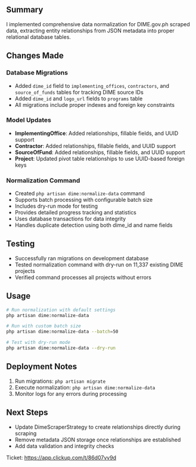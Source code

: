 ## Summary
I implemented comprehensive data normalization for DIME.gov.ph scraped data, extracting entity relationships from JSON metadata into proper relational database tables.

## Changes Made

### Database Migrations
- Added `dime_id` field to `implementing_offices`, `contractors`, and `source_of_funds` tables for tracking DIME source IDs
- Added `dime_id` and `logo_url` fields to `programs` table
- All migrations include proper indexes and foreign key constraints

### Model Updates
- **ImplementingOffice**: Added relationships, fillable fields, and UUID support
- **Contractor**: Added relationships, fillable fields, and UUID support  
- **SourceOfFund**: Added relationships, fillable fields, and UUID support
- **Project**: Updated pivot table relationships to use UUID-based foreign keys

### Normalization Command
- Created `php artisan dime:normalize-data` command
- Supports batch processing with configurable batch size
- Includes dry-run mode for testing
- Provides detailed progress tracking and statistics
- Uses database transactions for data integrity
- Handles duplicate detection using both dime_id and name fields

## Testing
- Successfully ran migrations on development database
- Tested normalization command with dry-run on 11,337 existing DIME projects
- Verified command processes all projects without errors

## Usage

```bash
# Run normalization with default settings
php artisan dime:normalize-data

# Run with custom batch size
php artisan dime:normalize-data --batch=50

# Test with dry-run mode
php artisan dime:normalize-data --dry-run
```

## Deployment Notes
1. Run migrations: `php artisan migrate`
2. Execute normalization: `php artisan dime:normalize-data`
3. Monitor logs for any errors during processing

## Next Steps
- Update DimeScraperStrategy to create relationships directly during scraping
- Remove metadata JSON storage once relationships are established
- Add data validation and integrity checks

Ticket: https://app.clickup.com/t/86d07vv9d